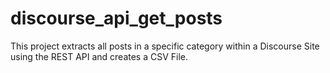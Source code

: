 # discourse_api_get_posts
This project extracts all posts in a specific category within a Discourse Site using the REST API and creates a CSV File.
